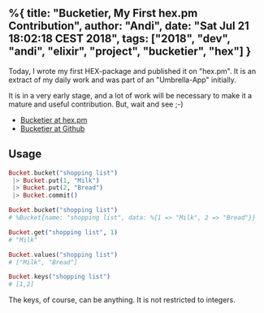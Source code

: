 %{
title: "Bucketier, My First hex.pm Contribution",
author: "Andi",
date: "Sat Jul 21 18:02:18 CEST 2018",
tags: ["2018", "dev", "andi", "elixir", "project", "bucketier", "hex"]
}
---
Today, I wrote my first HEX-package and published it on "hex.pm".
It is an extract of my daily work and was part of an "Umbrella-App" initially.

It is in a very early stage, and a lot of work will be necessary to make it a mature and useful contribution. But, wait and see ;-)


  * [Bucketier at hex.pm](https://hex.pm/packages/bucketier)
  * [Bucketier at Github](https://github.com/iboard/bucketier)

## Usage

```elixir
Bucket.bucket("shopping list")
 |> Bucket.put(1, "Milk")
 |> Bucket.put(2, "Bread")
 |> Bucket.commit()

Bucket.bucket("shopping list")
# %Bucket{name: "shopping list", data: %{1 => "Milk", 2 => "Bread"}}

Bucket.get("shopping list", 1)
# "Milk"

Bucket.values("shopping list")
# ["Milk", "Bread"]

Bucket.keys("shopping list")
# [1,2]
```

The keys, of course, can be anything. It is not restricted to integers.
